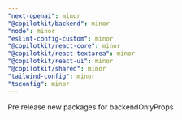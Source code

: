 ```yaml
---
"next-openai": minor
"@copilotkit/backend": minor
"node": minor
"eslint-config-custom": minor
"@copilotkit/react-core": minor
"@copilotkit/react-textarea": minor
"@copilotkit/react-ui": minor
"@copilotkit/shared": minor
"tailwind-config": minor
"tsconfig": minor
---
```


Pre release new packages for backendOnlyProps

